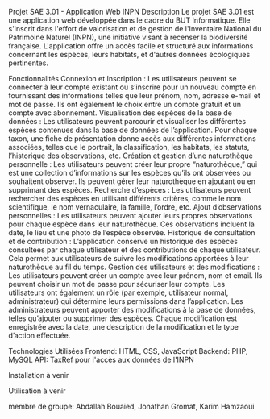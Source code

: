 Projet SAE 3.01 - Application Web INPN Description Le projet SAE 3.01 est une application web développée dans le cadre du BUT Informatique. Elle s'inscrit dans l'effort de valorisation et de gestion de l'Inventaire National du Patrimoine Naturel (INPN), une initiative visant à recenser la biodiversité française. L'application offre un accès facile et structuré aux informations concernant les espèces, leurs habitats, et d'autres données écologiques pertinentes.

Fonctionnalités Connexion et Inscription : Les utilisateurs peuvent se connecter à leur compte existant ou s’inscrire pour un nouveau compte en fournissant des informations telles que leur prénom, nom, adresse e-mail et mot de passe. Ils ont également le choix entre un compte gratuit et un compte avec abonnement. Visualisation des espèces de la base de données : Les utilisateurs peuvent parcourir et visualiser les différentes espèces contenues dans la base de données de l’application. Pour chaque taxon, une fiche de présentation donne accès aux différentes informations associées, telles que le portrait, la classification, les habitats, les statuts, l’historique des observations, etc. Création et gestion d’une naturothèque personnelle : Les utilisateurs peuvent créer leur propre “naturothèque,” qui est une collection d’informations sur les espèces qu’ils ont observées ou souhaitent observer. Ils peuvent gérer leur naturothèque en ajoutant ou en supprimant des espèces. Recherche d’espèces : Les utilisateurs peuvent rechercher des espèces en utilisant différents critères, comme le nom scientifique, le nom vernaculaire, la famille, l’ordre, etc. Ajout d’observations personnelles : Les utilisateurs peuvent ajouter leurs propres observations pour chaque espèce dans leur naturothèque. Ces observations incluent la date, le lieu et une photo de l’espèce observée. Historique de consultation et de contribution : L’application conserve un historique des espèces consultées par chaque utilisateur et des contributions de chaque utilisateur. Cela permet aux utilisateurs de suivre les modifications apportées à leur naturothèque au fil du temps. Gestion des utilisateurs et des modifications : Les utilisateurs peuvent créer un compte avec leur prénom, nom et email. Ils peuvent choisir un mot de passe pour sécuriser leur compte. Les utilisateurs ont également un rôle (par exemple, utilisateur normal, administrateur) qui détermine leurs permissions dans l’application. Les administrateurs peuvent apporter des modifications à la base de données, telles qu’ajouter ou supprimer des espèces. Chaque modification est enregistrée avec la date, une description de la modification et le type d’action effectuée.

Technologies Utilisées Frontend: HTML, CSS, JavaScript Backend: PHP, MySQL API: TaxRef pour l'accès aux données de l'INPN

Installation à venir

Utilisation à venir

membre de groupe: Abdallah Bouaied, Jonathan Gromat, Karim Hamzaoui
